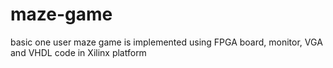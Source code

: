 # maze-game
basic one user maze game is implemented using FPGA board, monitor, VGA and VHDL code in Xilinx platform

